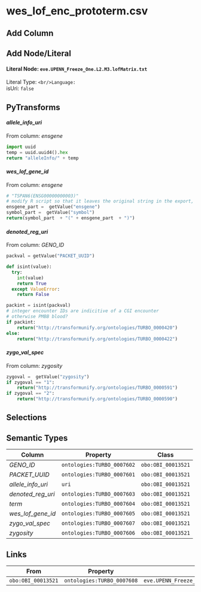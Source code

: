# wes_lof_enc_prototerm.csv

## Add Column

## Add Node/Literal
#### Literal Node: `eve.UPENN_Freeze_One.L2.M3.lofMatrix.txt`
Literal Type: ``
<br/>Language: ``
<br/>isUri: `false`


## PyTransforms
#### _allele_info_uri_
From column: _ensgene_
``` python
import uuid
temp = uuid.uuid4().hex
return "alleleInfo/" + temp
```

#### _wes_lof_gene_id_
From column: _ensgene_
``` python
# "TSPAN6(ENSG00000000003)"
# modify R script so that it leaves the original string in the export, instad of reconstructing it here
ensgene_part =  getValue("ensgene")
symbol_part =  getValue("symbol")
return(symbol_part  + "(" + ensgene_part  + ")")
```

#### _denoted_reg_uri_
From column: _GENO_ID_
``` python
packval = getValue("PACKET_UUID")

def isint(value):
  try:
    int(value)
    return True
  except ValueError:
    return False

packint = isint(packval)
# integer encounter IDs are indicitive of a CGI encounter
# otherwise PMBB blood?
if packint:
    return("http://transformunify.org/ontologies/TURBO_0000420")
else:
    return("http://transformunify.org/ontologies/TURBO_0000422")
```

#### _zygo_val_spec_
From column: _zygosity_
``` python
zygoval =  getValue("zygosity")
if zygoval == "1":
    return("http://transformunify.org/ontologies/TURBO_0000591")
if zygoval == "2":
    return("http://transformunify.org/ontologies/TURBO_0000590")
```


## Selections

## Semantic Types
| Column | Property | Class |
|  ----- | -------- | ----- |
| _GENO_ID_ | `ontologies:TURBO_0007602` | `obo:OBI_00013521`|
| _PACKET_UUID_ | `ontologies:TURBO_0007601` | `obo:OBI_00013521`|
| _allele_info_uri_ | `uri` | `obo:OBI_00013521`|
| _denoted_reg_uri_ | `ontologies:TURBO_0007603` | `obo:OBI_00013521`|
| _term_ | `ontologies:TURBO_0007604` | `obo:OBI_00013521`|
| _wes_lof_gene_id_ | `ontologies:TURBO_0007605` | `obo:OBI_00013521`|
| _zygo_val_spec_ | `ontologies:TURBO_0007607` | `obo:OBI_00013521`|
| _zygosity_ | `ontologies:TURBO_0007606` | `obo:OBI_00013521`|


## Links
| From | Property | To |
|  --- | -------- | ---|
| `obo:OBI_00013521` | `ontologies:TURBO_0007608` | `eve.UPENN_Freeze_One.L2.M3.lofMatrix.txt`|
